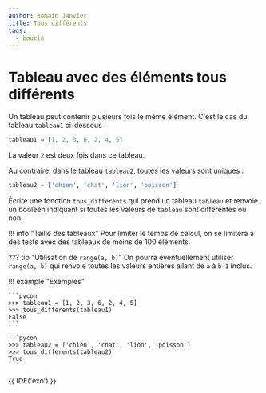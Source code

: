 ```yaml
---
author: Romain Janvier
title: Tous différents
tags:
  - boucle
---
```


# Tableau avec des éléments tous différents

Un tableau peut contenir plusieurs fois le même élément. C'est le cas du tableau `tableau1` ci-dessous :
```python
tableau1 = [1, 2, 3, 6, 2, 4, 5]
```
La valeur `2` est deux fois dans ce tableau.

Au contraire, dans le tableau `tableau2`, toutes les valeurs sont uniques :
```python
tableau2 = ['chien', 'chat', 'lion', 'poisson']
```

Écrire une fonction `tous_differents` qui prend un tableau `tableau` et renvoie un booléen indiquant si toutes les valeurs de `tableau` sont différentes ou non.

!!! info "Taille des tableaux"
    Pour limiter le temps de calcul, on se limitera à des tests avec des
    tableaux de moins de 100 éléments.

??? tip "Utilisation de `range(a, b)`"
    On pourra éventuellement utiliser `range(a, b)` qui renvoie toutes
    les valeurs entières allant de `a` à `b-1` inclus.

!!! example "Exemples"

    ```pycon
    >>> tableau1 = [1, 2, 3, 6, 2, 4, 5]
    >>> tous_differents(tableau1)
    False
    ```

    ```pycon
    >>> tableau2 = ['chien', 'chat', 'lion', 'poisson']
    >>> tous_differents(tableau2)
    True
    ```
    
{{ IDE('exo') }}

